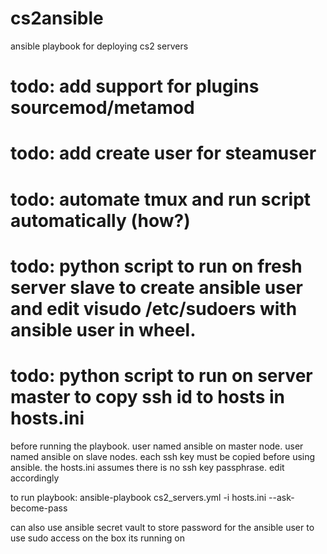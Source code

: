 # cs2ansible
ansible playbook for deploying cs2 servers
 
  
  # todo: add support for plugins sourcemod/metamod
  # todo: add create user for steamuser
  # todo: automate tmux and run script automatically (how?)
  # todo: python script to run on fresh server slave to create ansible user and edit visudo /etc/sudoers with ansible user in wheel.
  # todo: python script to run on server master to copy ssh id to hosts in hosts.ini


before running the playbook. user named ansible on master node. user named ansible on slave nodes. each ssh key must be copied before using ansible. the hosts.ini assumes there is no ssh key passphrase. edit accordingly

to run playbook: ansible-playbook cs2_servers.yml -i hosts.ini --ask-become-pass

can also use ansible secret vault to store password for the ansible user to use sudo access on the box its running on
